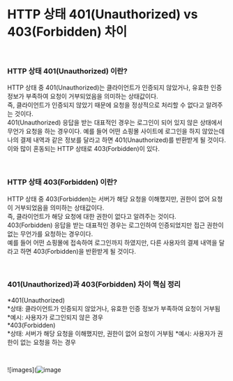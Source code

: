 # HTTP 상태 401(Unauthorized) vs  403(Forbidden) 차이   

<br>

### HTTP 상태 401(Unauthorized) 이란?
HTTP 상태 중 401(Unauthorized)는 클라이언트가 인증되지 않았거나, 유효한 인증 정보가 부족하여 요청이 거부되었음을 의미하는 상태값이다.    
즉, 클라이언트가 인증되지 않았기 때문에 요청을 정상적으로 처리할 수 없다고 알려주는 것이다.   
401(Unauthorized) 응답을 받는 대표적인 경우는 로그인이 되어 있지 않은 상태에서 무언가 요청을 하는 경우이다. 
예를 들어 어떤 쇼핑몰 사이트에 로그인을 하지 않았는데 나의 결제 내역과 같은 정보를 달라고 하면 401(Unauthorized)를 반환받게 될 것이다.   
이와 많이 혼동되는 HTTP 상태로 403(Forbidden)이 있다.   

<br>

### HTTP 상태 403(Forbidden) 이란? 
HTTP 상태 중 403(Forbidden)는 서버가 해당 요청을 이해했지만, 권한이 없어 요청이 거부되었음을 의미하는 상태값이다.   
즉, 클라이언트가 해당 요청에 대한 권한이 없다고 알려주는 것이다.      
403(Forbidden) 응답을 받는 대표적인 경우는 로그인하여 인증되었지만 접근 권한이 없는 무언가를 요청하는 경우이다.    
예를 들어 어떤 쇼핑몰에 접속하여 로그인까지 하였지만, 다른 사용자의 결제 내역을 달라고 하면 403(Forbidden)을 반환받게 될 것이다.

<br>

### 401(Unauthorized)과 403(Forbidden) 차이 핵심 정리 
  *401(Unauthorized)   
    *상태: 클라이언트가 인증되지 않았거나, 유효한 인증 정보가 부족하여 요청이 거부됨   
    *예시: 사용자가 로그인되지 않은 경우    
  *403(Forbidden)   
    *상태: 서버가 해당 요청을 이해했지만, 권한이 없어 요청이 거부됨
    *예시: 사용자가 권한이 없는 요청을 하는 경우
    
<br>

![images](![image](https://user-images.githubusercontent.com/84886987/150717140-9ad2e317-ac20-4ba2-a471-dc21b68e7c9d.png)
